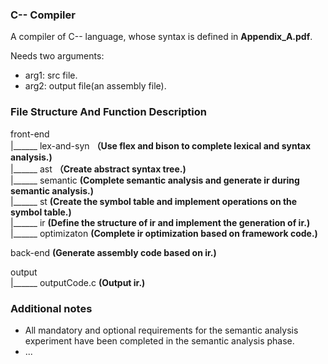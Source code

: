 ### C-- Compiler

A compiler of C-- language, whose syntax is defined in **Appendix_A.pdf**.

Needs two arguments: 

+ arg1: src file.
+ arg2: output file(an assembly file).



### File Structure And Function Description

front-end   
	|\_\_\_\_\_\_ lex-and-syn **（Use flex and bison to complete lexical and syntax analysis.)**  
	  |\_\_\_\_\_\_ ast **（Create abstract syntax tree.)**  
	  |\_\_\_\_\_\_ semantic **(Complete semantic analysis and generate ir during semantic analysis.)**  
	  |\_\_\_\_\_\_ st **(Create the symbol table and implement operations on the symbol table.)**  
	  |\_\_\_\_\_\_ ir **(Define the structure of ir and implement the generation of ir.)**  
	  |\_\_\_\_\_\_ optimizaton **(Complete ir optimization based on framework code.)**  

back-end **(Generate assembly code based on ir.)**  

output  
	  |\_\_\_\_\_\_ outputCode.c **(Output ir.)**  



### Additional notes

+ All mandatory and optional requirements for the semantic analysis experiment have been completed in the semantic analysis phase.
+ ...
